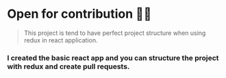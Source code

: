 # Open for contribution  :tada::tada:


>This project is tend to have perfect project structure when using redux in react application. 

### I created the basic react app and you can structure the project with redux and create pull requests.
